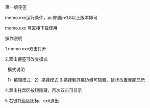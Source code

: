 第一版便签

memo.exe运行条件，pc安装jre1.8以上版本即可

memo.exe 可直接下载使用

操作说明

1.memo.exe双击打开

2.双击便签可改变模式

   模式说明
   
   1）编辑模式
   2）拖拽模式
3.拖拽到屏幕边缘可隐藏，鼠标放置就能显示

4.双击托盘区按钮隐藏，再次双击可显示

5.右键托盘区图标，exit退出

